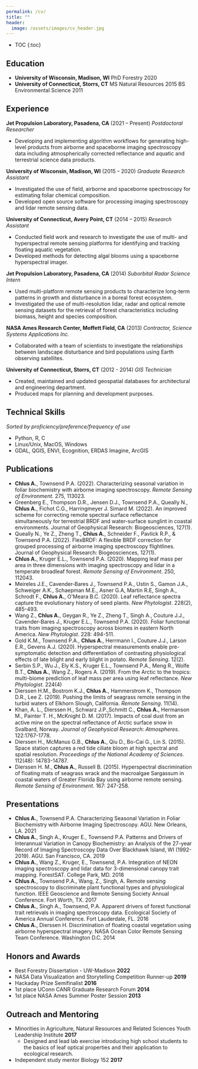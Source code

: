 ```yaml
---
permalink: /cv/
title: ""
header:
  image: /assets/images/cv_header.jpg
---
```


- TOC
{:toc}


## Education

- **University of Wisconsin, Madison, WI**
	PhD Forestry 2020
- **University of Connecticut, Storrs, CT**
	MS Natural Resources 2015
	BS Environmental Science 2011

## Experience

**Jet Propulsion Laboratory, Pasadena, CA** (2021 – Present)
  *Postdoctoral Researcher*
  - Developing and implementing algorithm workflows for generating high-level products from airborne and spaceborne imaging spectroscopy data
    including atmospherically corrected reflectance and aquatic and terrestrial science data products.

**University of Wisconsin, Madison, WI** (2015 – 2020)
  *Graduate Research Assistant*
  - Investigated the use of field, airborne and spaceborne spectroscopy for estimating foliar chemical composition.
  - Developed open source software for processing imaging spectroscopy and lidar remote sensing data.

**University of Connecticut, Avery Point, CT** (2014 – 2015)
  *Research Assistant*
  - Conducted field work and research to investigate the use of multi- and hyperspectral remote
	sensing platforms for identifying and tracking floating aquatic vegetation.
  - Developed methods for detecting algal blooms using a spaceborne hyperspectral imager.

**Jet Propulsion Laboratory, Pasadena, CA** (2014)
  *Suborbital Radar Science Intern*
  - Used multi-platform remote sensing products to characterize long-term patterns in growth and
	disturbance in a boreal forest ecosystem.
  - Investigated the use of multi-resolution lidar, radar
	and optical remote sensing datasets for the retrieval of forest characteristics including biomass,
	height and species composition.

**NASA Ames Research Center, Moffett Field, CA** (2013)
  *Contractor, Science Systems Applications Inc.*
  - Collaborated with a team of scientists to investigate the relationships between landscape
	disturbance and bird populations using Earth observing satellites.

**University of Connecticut, Storrs, CT** (2012 - 2014)
  *GIS Technician*
  - Created, maintained and updated geospatial databases for architectural and engineering department.
  - Produced maps for planning and development purposes.

## Technical Skills
*Sorted by proficiency/preference/frequency of use*
- Python, R, C
- Linux/Unix, MacOS, Windows
- GDAL, QGIS, ENVI, Ecognition, ERDAS Imagine, ArcGIS

## Publications
- **Chlus A.**, Townsend P.A. (2022). Characterizing seasonal variation in foliar biochemistry
with airborne imaging spectroscopy. *Remote Sensing of Environment*. 275, 113023.
- Greenberg E., Thompson D.R., Jensen D.J., Townsend P.A., Queally N., **Chlus A.**, Fichot C.G., Harringmeyer J.
Simard M. (2022). An improved scheme for correcting remote spectral surface reflectance simultaneously for terrestrial BRDF
and water-surface sunglint in coastal environments. Journal of Geophysical Research: Biogeosciences, 127(1).
- Queally N., Ye Z., Zheng T., **Chlus A.**, Schneider F., Pavlick R.P., & Townsend P.A. (2022).
FlexBRDF: A flexible BRDF correction for grouped processing of airborne imaging spectroscopy flightlines.
Journal of Geophysical Research: Biogeosciences, 127(1).
- **Chlus A.**, Kruger E.L., Townsend P.A. (2020). Mapping leaf mass per area in three dimensions with
imaging spectroscopy and lidar in a temperate broadleaf forest. *Remote Sensing of Environment*. 250, 112043.
- Meireles J.E., Cavender‐Bares J., Townsend P.A., Ustin S., Gamon J.A., Schweiger A.K., Schaepman M.E.,
Asner G.A, Martin R.E, Singh A., Schrodt F., **Chlus A.**, O'Meara B.C. (2020). Leaf reflectance spectra
capture the evolutionary history of seed plants. *New Phytologist*. 228(2), 485-493.
- Wang Z., **Chlus A.**, Geygan R., Ye Z., Zheng T., Singh A., Couture J.J., Cavender-Bares J.,
Kruger E.L., Townsend P.A. (2020). Foliar functional traits from imaging spectroscopy across
biomes in eastern North America. *New Phytologist*. 228: 494-511.
- Gold K.M., Townsend P.A., **Chlus A.**, Herrmann I., Couture J.J., Larson E.R., Gevens
A.J. (2020).  Hyperspectral measurements enable pre-symptomatic detection and differentiation of
contrasting physiological effects of late blight and early blight in potato. *Remote Sensing*. 12(2).
- Serbin S.P., Wu J., Ely K.S., Kruger E.L., Townsend P.A., Meng R., Wolfe B.T., **Chlus A.**, Wang Z.,
Rogers A. (2019). From the Arctic to the tropics: multi-biome prediction of leaf mass per area using
leaf reflectance. *New Phytologist*. 224(4)
- Dierssen H.M., Bostrom K.J., **Chlus A.**, Hammerstrom K., Thompson D.R., Lee Z. (2019). Pushing
the limits of seagrass remote sensing in the turbid waters of
Elkhorn Slough, California. *Remote Sensing*. 11(14).
-  Khan, A. L., Dierssen H., Schwarz J.P.,Schmitt C., **Chlus A.**, Hermanson M., Painter T. H.,
McKnight D. M. (2017). Impacts of coal dust from an active mine on the spectral reﬂectance of Arctic
surface snow in Svalbard, Norway. *Journal of Geophysical Research: Atmospheres*. 122:1767-1778.
-  Dierssen H., McManus G.B., **Chlus A.**, Qiu D., Bo-Cai G., Lin S. (2015). Space station captures a
red tide ciliate bloom at high spectral and spatial resolution. *Proceedings of the National Academy
of Sciences*. 112(48): 14783-14787.
-  Dierssen H. M., **Chlus A.**, Russell B. (2015). Hyperspectral
discrimination of floating mats of seagrass wrack and the macroalgae Sargassum in coastal waters of
Greater Florida Bay using airborne remote sensing. *Remote Sensing of Environment*. 167: 247-258.

## Presentations
- **Chlus A.**, Townsend P.A. Characterizing Seasonal Variation in Foliar Biochemistry with Airborne Imaging Spectroscopy.
  AGU. New Orleans, LA. 2021
- **Chlus A.**, Singh A., Kruger E., Townsend P.A. Patterns and Drivers of Interannual Variation in
  Canopy Biochemistry: an Analysis of the 27-year Record of Imaging Spectroscopy Data Over Blackhawk
  Island, WI (1992-2019). AGU. San Francisco, CA. 2019
- **Chlus A.**, Wang Z., Kruger, E., Townsend, P.A. Integration of NEON imaging spectroscopy and lidar data for 3-dimensional canopy trait mapping. ForestSAT. College Park, MD. 2018
- **Chlus A.**, Townsend P.A., Wang, Z., Singh, A. Remote sensing spectroscopy to discriminate plant functional types and physiological function. IEEE Geoscience and Remote Sensing Society Annual Conference. Fort Worth, TX. 2017
- **Chlus A.**, Singh A., Townsend, P.A. Apparent drivers of forest functional trait retrievals in imaging spectroscopy data. Ecological Society of America Annual Conference. Fort Lauderdale, FL. 2016
- **Chlus A.**, Dierssen H. Discrimination of floating coastal vegetation using airborne
  hyperspectral imagery. NASA Ocean Color Remote Sensing Team Conference. Washington D.C. 2014


## Honors and Awards
- Best Forestry Dissertation - UW-Madison                                   **2022**
- NASA Data Visualization and Storytelling Competition Runner-up            **2019**
- Hackaday Prize Semifinalist                           		             **2016**
- 1st place UConn CANR Graduate Research Forum 						         **2014**
- 1st place NASA Ames Summer Poster Session 						         **2013**

## Outreach and Mentoring
-  Minorities in Agriculture, Natural Resources and Related Sciences Youth Leadership Institute **2017**
   - Designed and lead lab exercise introducing high school students to the basics of leaf optical
     properties and their application to ecological research.
-  Independent study mentor Biology 152  **2017**

